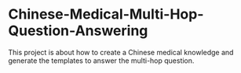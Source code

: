 # Chinese-Medical-Multi-Hop-Question-Answering
This project is about how to create a Chinese medical knowledge and generate the templates to answer the multi-hop question. 
